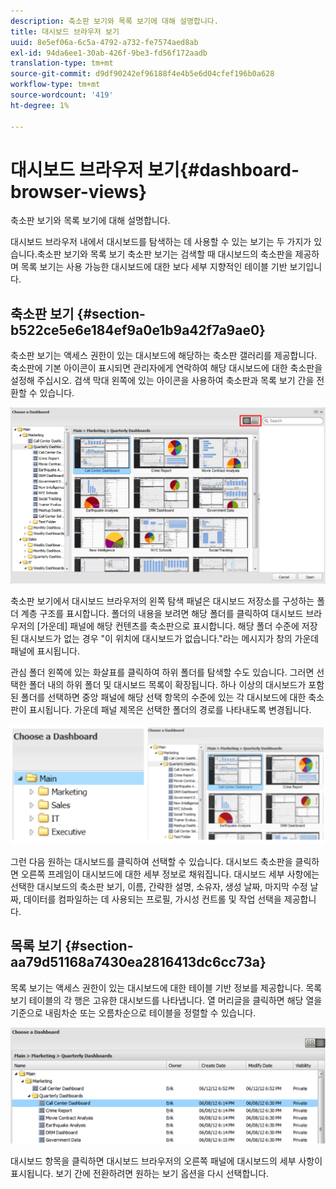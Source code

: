```yaml
---
description: 축소판 보기와 목록 보기에 대해 설명합니다.
title: 대시보드 브라우저 보기
uuid: 8e5ef06a-6c5a-4792-a732-fe7574aed8ab
exl-id: 94da6ee1-30ab-426f-9be3-fd56f172aadb
translation-type: tm+mt
source-git-commit: d9df90242ef96188f4e4b5e6d04cfef196b0a628
workflow-type: tm+mt
source-wordcount: '419'
ht-degree: 1%

---
```


# 대시보드 브라우저 보기{#dashboard-browser-views}

축소판 보기와 목록 보기에 대해 설명합니다.

대시보드 브라우저 내에서 대시보드를 탐색하는 데 사용할 수 있는 보기는 두 가지가 있습니다.축소판 보기와 목록 보기 축소판 보기는 검색할 때 대시보드의 축소판을 제공하며 목록 보기는 사용 가능한 대시보드에 대한 보다 세부 지향적인 테이블 기반 보기입니다.

## 축소판 보기 {#section-b522ce5e6e184ef9a0e1b9a42f7a9ae0}

축소판 보기는 액세스 권한이 있는 대시보드에 해당하는 축소판 갤러리를 제공합니다. 축소판에 기본 아이콘이 표시되면 관리자에게 연락하여 해당 대시보드에 대한 축소판을 설정해 주십시오. 검색 막대 왼쪽에 있는 아이콘을 사용하여 축소판과 목록 보기 간을 전환할 수 있습니다.

![](assets/thumbnail.png)

축소판 보기에서 대시보드 브라우저의 왼쪽 탐색 패널은 대시보드 저장소를 구성하는 폴더 계층 구조를 표시합니다. 폴더의 내용을 보려면 해당 폴더를 클릭하여 대시보드 브라우저의 [가운데] 패널에 해당 컨텐츠를 축소판으로 표시합니다. 해당 폴더 수준에 저장된 대시보드가 없는 경우 &quot;이 위치에 대시보드가 없습니다.&quot;라는 메시지가 창의 가운데 패널에 표시됩니다.

관심 폴더 왼쪽에 있는 화살표를 클릭하여 하위 폴더를 탐색할 수도 있습니다. 그러면 선택한 폴더 내의 하위 폴더 및 대시보드 목록이 확장됩니다. 하나 이상의 대시보드가 포함된 폴더를 선택하면 중앙 패널에 해당 선택 항목의 수준에 있는 각 대시보드에 대한 축소판이 표시됩니다. 가운데 패널 제목은 선택한 폴더의 경로를 나타내도록 변경됩니다.

![](assets/choose_a_dashboard2.png)

그런 다음 원하는 대시보드를 클릭하여 선택할 수 있습니다. 대시보드 축소판을 클릭하면 오른쪽 프레임이 대시보드에 대한 세부 정보로 채워집니다. 대시보드 세부 사항에는 선택한 대시보드의 축소판 보기, 이름, 간략한 설명, 소유자, 생성 날짜, 마지막 수정 날짜, 데이터를 컴파일하는 데 사용되는 프로필, 가시성 컨트롤 및 작업 선택을 제공합니다.

## 목록 보기 {#section-aa79d51168a7430ea2816413dc6cc73a}

목록 보기는 액세스 권한이 있는 대시보드에 대한 테이블 기반 정보를 제공합니다. 목록 보기 테이블의 각 행은 고유한 대시보드를 나타냅니다. 열 머리글을 클릭하면 해당 열을 기준으로 내림차순 또는 오름차순으로 테이블을 정렬할 수 있습니다.

![](assets/list_view.png)

대시보드 항목을 클릭하면 대시보드 브라우저의 오른쪽 패널에 대시보드의 세부 사항이 표시됩니다. 보기 간에 전환하려면 원하는 보기 옵션을 다시 선택합니다.
